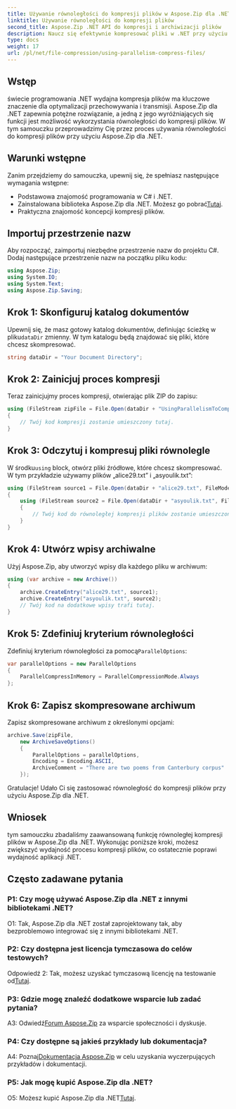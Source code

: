 ```yaml
---
title: Używanie równoległości do kompresji plików w Aspose.Zip dla .NET
linktitle: Używanie równoległości do kompresji plików
second_title: Aspose.Zip .NET API do kompresji i archiwizacji plików
description: Naucz się efektywnie kompresować pliki w .NET przy użyciu Aspose.Zip. Wykorzystaj moc równoległości dzięki naszemu samouczkowi krok po kroku.
type: docs
weight: 17
url: /pl/net/file-compression/using-parallelism-compress-files/
---
```

## Wstęp

świecie programowania .NET wydajna kompresja plików ma kluczowe znaczenie dla optymalizacji przechowywania i transmisji. Aspose.Zip dla .NET zapewnia potężne rozwiązanie, a jedną z jego wyróżniających się funkcji jest możliwość wykorzystania równoległości do kompresji plików. W tym samouczku przeprowadzimy Cię przez proces używania równoległości do kompresji plików przy użyciu Aspose.Zip dla .NET.

## Warunki wstępne

Zanim przejdziemy do samouczka, upewnij się, że spełniasz następujące wymagania wstępne:

- Podstawowa znajomość programowania w C# i .NET.
-  Zainstalowana biblioteka Aspose.Zip dla .NET. Możesz go pobrać[Tutaj](https://releases.aspose.com/zip/net/).
- Praktyczna znajomość koncepcji kompresji plików.

## Importuj przestrzenie nazw

Aby rozpocząć, zaimportuj niezbędne przestrzenie nazw do projektu C#. Dodaj następujące przestrzenie nazw na początku pliku kodu:

```csharp
using Aspose.Zip;
using System.IO;
using System.Text;
using Aspose.Zip.Saving;
```

## Krok 1: Skonfiguruj katalog dokumentów

 Upewnij się, że masz gotowy katalog dokumentów, definiując ścieżkę w pliku`dataDir` zmienny. W tym katalogu będą znajdować się pliki, które chcesz skompresować.

```csharp
string dataDir = "Your Document Directory";
```

## Krok 2: Zainicjuj proces kompresji

Teraz zainicjujmy proces kompresji, otwierając plik ZIP do zapisu:

```csharp
using (FileStream zipFile = File.Open(dataDir + "UsingParallelismToCompressFiles_out.zip", FileMode.Create))
{
    // Twój kod kompresji zostanie umieszczony tutaj.
}
```

## Krok 3: Odczytuj i kompresuj pliki równolegle

 W środku`using` block, otwórz pliki źródłowe, które chcesz skompresować. W tym przykładzie używamy plików „alice29.txt” i „asyoulik.txt”:

```csharp
using (FileStream source1 = File.Open(dataDir + "alice29.txt", FileMode.Open, FileAccess.Read))
{
    using (FileStream source2 = File.Open(dataDir + "asyoulik.txt", FileMode.Open, FileAccess.Read))
    {
        // Twój kod do równoległej kompresji plików zostanie umieszczony tutaj.
    }
}
```

## Krok 4: Utwórz wpisy archiwalne

Użyj Aspose.Zip, aby utworzyć wpisy dla każdego pliku w archiwum:

```csharp
using (var archive = new Archive())
{
    archive.CreateEntry("alice29.txt", source1);
    archive.CreateEntry("asyoulik.txt", source2);
    // Twój kod na dodatkowe wpisy trafi tutaj.
}
```

## Krok 5: Zdefiniuj kryterium równoległości

 Zdefiniuj kryterium równoległości za pomocą`ParallelOptions`:

```csharp
var parallelOptions = new ParallelOptions
{
    ParallelCompressInMemory = ParallelCompressionMode.Always
};
```

## Krok 6: Zapisz skompresowane archiwum

Zapisz skompresowane archiwum z określonymi opcjami:

```csharp
archive.Save(zipFile,
    new ArchiveSaveOptions()
    {
        ParallelOptions = parallelOptions,
        Encoding = Encoding.ASCII,
        ArchiveComment = "There are two poems from Canterbury corpus"
    });
```

Gratulacje! Udało Ci się zastosować równoległość do kompresji plików przy użyciu Aspose.Zip dla .NET.

## Wniosek

tym samouczku zbadaliśmy zaawansowaną funkcję równoległej kompresji plików w Aspose.Zip dla .NET. Wykonując poniższe kroki, możesz zwiększyć wydajność procesu kompresji plików, co ostatecznie poprawi wydajność aplikacji .NET.

## Często zadawane pytania

### P1: Czy mogę używać Aspose.Zip dla .NET z innymi bibliotekami .NET?

O1: Tak, Aspose.Zip dla .NET został zaprojektowany tak, aby bezproblemowo integrować się z innymi bibliotekami .NET.

### P2: Czy dostępna jest licencja tymczasowa do celów testowych?

 Odpowiedź 2: Tak, możesz uzyskać tymczasową licencję na testowanie od[Tutaj](https://purchase.aspose.com/temporary-license/).

### P3: Gdzie mogę znaleźć dodatkowe wsparcie lub zadać pytania?

 A3: Odwiedź[Forum Aspose.Zip](https://forum.aspose.com/c/zip/37) za wsparcie społeczności i dyskusje.

### P4: Czy dostępne są jakieś przykłady lub dokumentacja?

 A4: Poznaj[Dokumentacja Aspose.Zip](https://reference.aspose.com/zip/net/) w celu uzyskania wyczerpujących przykładów i dokumentacji.

### P5: Jak mogę kupić Aspose.Zip dla .NET?

 O5: Możesz kupić Aspose.Zip dla .NET[Tutaj](https://purchase.aspose.com/buy).